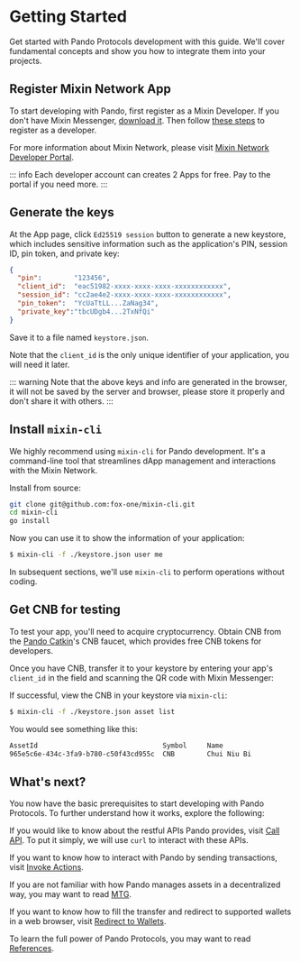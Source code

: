 # Getting Started

Get started with Pando Protocols development with this guide. We'll cover fundamental concepts and show you how to integrate them into your projects.

## Register Mixin Network App

To start developing with Pando, first register as a Mixin Developer. If you don't have Mixin Messenger, [download it](https://mixin.network/messenger). Then follow [these steps](https://developers.mixin.one/docs/dapp/getting-started/create-dapp) to register as a developer.

For more information about Mixin Network, please visit [Mixin Network Developer Portal](https://developers.mixin.one/dashboard).

::: info
Each developer account can creates 2 Apps for free. Pay to the portal if you need more.
:::

## Generate the keys

At the App page, click `Ed25519 session` button to generate a new keystore, which includes sensitive information such as the application's PIN, session ID, pin token, and private key:

```json
{
  "pin":        "123456",
  "client_id":  "eac51982-xxxx-xxxx-xxxx-xxxxxxxxxxxx",
  "session_id": "cc2ae4e2-xxxx-xxxx-xxxx-xxxxxxxxxxxx",
  "pin_token":  "YcUaTtLL...ZaNag34",
  "private_key":"tbcUDgb4...2TxNfQi"
}
```

Save it to a file named `keystore.json`. 

Note that the `client_id` is the only unique identifier of your application, you will need it later.

::: warning
Note that the above keys and info are generated in the browser, it will not be saved by the server and browser, please store it properly and don't share it with others.
:::

## Install `mixin-cli`

We highly recommend using `mixin-cli` for Pando development. It's a command-line tool that streamlines dApp management and interactions with the Mixin Network.

Install from source:

```bash
git clone git@github.com:fox-one/mixin-cli.git
cd mixin-cli
go install
```

Now you can use it to show the information of your application:

```bash
$ mixin-cli -f ./keystore.json user me
```

In subsequent sections, we'll use `mixin-cli` to perform operations without coding.

## Get CNB for testing

To test your app, you'll need to acquire cryptocurrency. Obtain CNB from the [Pando Catkin](https://catkin.pando.im)'s CNB faucet, which provides free CNB tokens for developers.

Once you have CNB, transfer it to your keystore by entering your app's `client_id` in the field and scanning the QR code with Mixin Messenger:

<QrCodeView :qrcode-label="'Scan to transfer'" prepend-text="mixin://transfer/"/>

If successful, view the CNB in your keystore via `mixin-cli`:

```bash
$ mixin-cli -f ./keystore.json asset list
```

You would see something like this:

```bash
AssetId                               Symbol     Name                     Balance
965e5c6e-434c-3fa9-b780-c50f43cd955c  CNB        Chui Niu Bi              100.01234
```

## What's next?

You now have the basic prerequisites to start developing with Pando Protocols. To further understand how it works, explore the following:

If you would like to know about the restful APIs Pando provides, visit [Call API](./call-apis). To put it simply, we will use `curl` to interact with these APIs.

If you want to know how to interact with Pando by sending transactions, visit [Invoke Actions](./invoke-actions). 

If you are not familiar with how Pando manages assets in a decentralized way, you may want to read [MTG](./understand-mtg).

If you want to know how to fill the transfer and redirect to supported wallets in a web browser, visit [Redirect to Wallets](./redirect-to-wallets).

To learn the full power of Pando Protocols, you may want to read [References](/references/overview).

